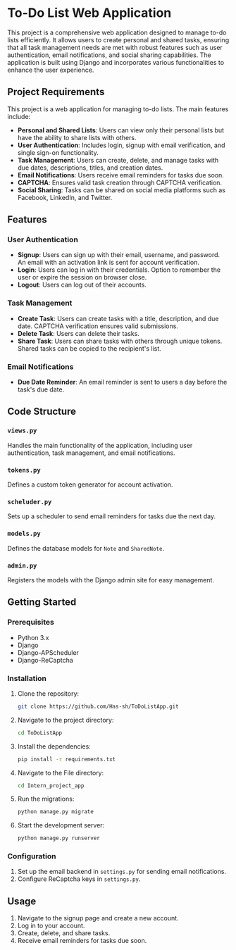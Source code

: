 # To-Do List Web Application

This project is a comprehensive web application designed to manage to-do lists efficiently. It allows users to create personal and shared tasks, ensuring that all task management needs are met with robust features such as user authentication, email notifications, and social sharing capabilities. The application is built using Django and incorporates various functionalities to enhance the user experience.

## Project Requirements
This project is a web application for managing to-do lists. The main features include:

- **Personal and Shared Lists**: Users can view only their personal lists but have the ability to share lists with others.
- **User Authentication**: Includes login, signup with email verification, and single sign-on functionality.
- **Task Management**: Users can create, delete, and manage tasks with due dates, descriptions, titles, and creation dates.
- **Email Notifications**: Users receive email reminders for tasks due soon.
- **CAPTCHA**: Ensures valid task creation through CAPTCHA verification.
- **Social Sharing**: Tasks can be shared on social media platforms such as Facebook, LinkedIn, and Twitter.

## Features

### User Authentication
- **Signup**: Users can sign up with their email, username, and password. An email with an activation link is sent for account verification.
- **Login**: Users can log in with their credentials. Option to remember the user or expire the session on browser close.
- **Logout**: Users can log out of their accounts.

### Task Management
- **Create Task**: Users can create tasks with a title, description, and due date. CAPTCHA verification ensures valid submissions.
- **Delete Task**: Users can delete their tasks.
- **Share Task**: Users can share tasks with others through unique tokens. Shared tasks can be copied to the recipient's list.

### Email Notifications
- **Due Date Reminder**: An email reminder is sent to users a day before the task's due date.

## Code Structure

### `views.py`
Handles the main functionality of the application, including user authentication, task management, and email notifications.

### `tokens.py`
Defines a custom token generator for account activation.

### `scheluder.py`
Sets up a scheduler to send email reminders for tasks due the next day.

### `models.py`
Defines the database models for `Note` and `SharedNote`.

### `admin.py`
Registers the models with the Django admin site for easy management.

## Getting Started

### Prerequisites
- Python 3.x
- Django
- Django-APScheduler
- Django-ReCaptcha

### Installation
1. Clone the repository:
    ```bash
    git clone https://github.com/Has-sh/ToDoListApp.git
    ```
2. Navigate to the project directory:
    ```bash
    cd ToDoListApp
    ```
3. Install the dependencies:
    ```bash
    pip install -r requirements.txt
    ```
4. Navigate to the File directory:
    ```bash
    cd Intern_project_app
    ```
6. Run the migrations:
    ```bash
    python manage.py migrate
    ```
7. Start the development server:
    ```bash
    python manage.py runserver
    ```

### Configuration
1. Set up the email backend in `settings.py` for sending email notifications.
2. Configure ReCaptcha keys in `settings.py`.

## Usage
1. Navigate to the signup page and create a new account.
2. Log in to your account.
3. Create, delete, and share tasks.
4. Receive email reminders for tasks due soon.
